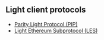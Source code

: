 ## Light client protocols

- [Parity Light Protocol (PIP)](https://wiki.parity.io/The-Parity-Light-Protocol-(PIP).html)
- [Light Ethereum Subprotocol (LES)](https://wiki.parity.io/Light-Ethereum-Subprotocol-(LES).html)
